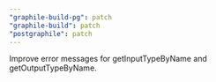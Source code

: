 ```yaml
---
"graphile-build-pg": patch
"graphile-build": patch
"postgraphile": patch
---
```


Improve error messages for getInputTypeByName and getOutputTypeByName.

